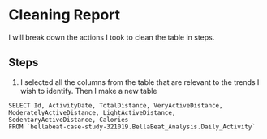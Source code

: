 # Cleaning Report
I will break down the actions I took to clean the table in steps.
## Steps
1. I selected all the columns from the table that are relevant to the trends I wish to identify. Then I make a new table
```
SELECT Id, ActivityDate, TotalDistance, VeryActiveDistance, ModeratelyActiveDistance, LightActiveDistance, SedentaryActiveDistance, Calories
FROM `bellabeat-case-study-321019.BellaBeat_Analysis.Daily_Activity`
```
